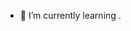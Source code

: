 
- 🌱 I’m currently learning .

<!---
GDN32/GDN32 is a ✨ special ✨ repository because its `README.md` (this file) appears on your GitHub profile.
You can click the Preview link to take a look at your changes.
--->
